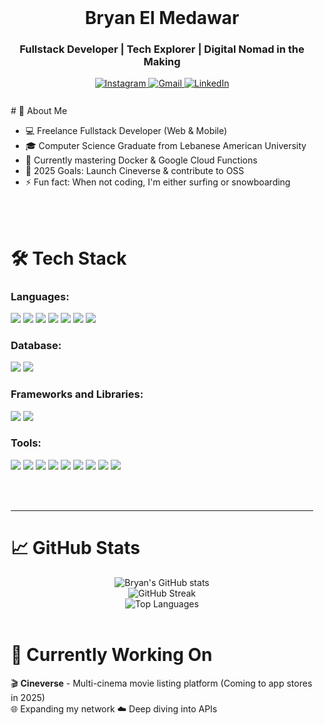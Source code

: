 <div align="center">
  <br>
  <h1><b>Bryan El Medawar</b></h1>
  <h3>Fullstack Developer | Tech Explorer | Digital Nomad in the Making</h3>
    
  <a href="https://www.instagram.com/bryanelmedawar/">
      <img src="https://img.shields.io/badge/Instagram-%23E4405F.svg?style=for-the-badge&logo=Instagram&logoColor=white" alt="Instagram">
  </a>
  <a href="mailto:bryan.elmedawar@gmail.com">
      <img src="https://img.shields.io/badge/Gmail-D14836?style=for-the-badge&logo=gmail&logoColor=white" alt="Gmail">
  </a>
  <a href="https://www.linkedin.com/in/bryanelmedawar">
      <img src="https://img.shields.io/badge/LinkedIn-%230077B5.svg?style=for-the-badge&logo=linkedin&logoColor=white" alt="LinkedIn">
  </a>
  <br><br>
</div>

<div style="margin:10px;">
# 🚀 About Me

- 💻 Freelance Fullstack Developer (Web & Mobile)
- 🎓 Computer Science Graduate from Lebanese American University
- 🌱 Currently mastering Docker & Google Cloud Functions
- 🎯 2025 Goals: Launch Cineverse & contribute to OSS
- ⚡ Fun fact: When not coding, I'm either surfing or snowboarding

<br><br>

# 🛠️ Tech Stack

### Languages:
<img src="https://img.shields.io/badge/JavaScript-F7DF1E?style=for-the-badge&logo=javascript&logoColor=black">
<img src="https://img.shields.io/badge/Java-ED8B00?style=for-the-badge&logo=openjdk&logoColor=white">
<img src="https://img.shields.io/badge/Python-3776AB?style=for-the-badge&logo=python&logoColor=white">
<img src="https://img.shields.io/badge/Dart-0175C2?style=for-the-badge&logo=dart&logoColor=white">
<img src="https://img.shields.io/badge/PHP-777BB4?style=for-the-badge&logo=php&logoColor=white">
<img src="https://img.shields.io/badge/HTML5-E34F26?style=for-the-badge&logo=html5&logoColor=white">
<img src="https://img.shields.io/badge/CSS3-1572B6?style=for-the-badge&logo=css3&logoColor=white">

### Database:
<img src="https://img.shields.io/badge/MySQL-005C84?style=for-the-badge&logo=mysql&logoColor=white">
<img src="https://img.shields.io/badge/Firestore-FFCA28?style=for-the-badge&logo=firebase&logoColor=black">

### Frameworks and Libraries:
<img src="https://img.shields.io/badge/Flutter-02569B?style=for-the-badge&logo=flutter&logoColor=white">
<img src="https://img.shields.io/badge/Bootstrap-563D7C?style=for-the-badge&logo=bootstrap&logoColor=white">

### Tools:
<img src="https://img.shields.io/badge/Visual%20Studio%20Code-0078d7.svg?style=for-the-badge&logo=visual-studio-code&logoColor=white">
<img src="https://img.shields.io/badge/Android%20Studio-3DDC84.svg?style=for-the-badge&logo=android-studio&logoColor=white">
<img src="https://img.shields.io/badge/Eclipse-FE7A16.svg?style=for-the-badge&logo=Eclipse&logoColor=white"> 
<img src="https://img.shields.io/badge/IntelliJIDEA-000000.svg?style=for-the-badge&logo=intellij-idea&logoColor=white">
<img src="https://img.shields.io/badge/jupyter-%23FA0F00.svg?style=for-the-badge&logo=jupyter&logoColor=white">
<img src="https://img.shields.io/badge/pycharm-143?style=for-the-badge&logo=pycharm&logoColor=black&color=black&labelColor=green">
<img src="https://img.shields.io/badge/Linux-268BEE?style=for-the-badge&logo=linux&logoColor=white">
<img src="https://img.shields.io/badge/git-%23F05033.svg?style=for-the-badge&logo=git&logoColor=white">
<img src="https://img.shields.io/badge/bash-%49a816.svg?style=for-the-badge&logo=bash&logoColor=black">

<br><br>

<hr>

# 📈 GitHub Stats

<div align="center">
    <img src="https://github-readme-stats.vercel.app/api?username=bryanelmedawar&show_icons=true&theme=dark&hide_border=true" alt="Bryan's GitHub stats">
    <br>
    <img src="https://github-readme-streak-stats.herokuapp.com/?user=bryanelmedawar&theme=dark&hide_border=true" alt="GitHub Streak">
    <br>
    <img src="https://github-readme-stats.vercel.app/api/top-langs/?username=bryanelmedawar&layout=compact&theme=dark&hide_border=true" alt="Top Languages">
</div>

<br>

# 🎯 Currently Working On

🎬 **Cineverse** - Multi-cinema movie listing platform (Coming to app stores in 2025)  
🌐 Expanding my network 
☁️ Deep diving into APIs

</div>
